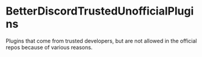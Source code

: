 # BetterDiscordTrustedUnofficialPlugins
Plugins that come from trusted developers, but are not allowed in the official repos because of various reasons.
